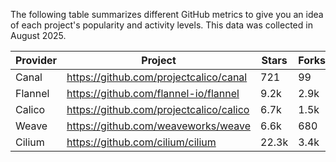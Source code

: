 <!-- releaseTask -->
The following table summarizes different GitHub metrics to give you an idea of each project's popularity and activity levels. This data was collected in August 2025.

| Provider | Project | Stars | Forks | Contributors |
| ---- | ---- | ---- | ---- | ---- |
| Canal | https://github.com/projectcalico/canal | 721 | 99 | 20 |
| Flannel | https://github.com/flannel-io/flannel | 9.2k | 2.9k | 242 |
| Calico | https://github.com/projectcalico/calico | 6.7k | 1.5k | 382 |
| Weave | https://github.com/weaveworks/weave | 6.6k | 680 | 84 |
| Cilium | https://github.com/cilium/cilium | 22.3k | 3.4k | 979 |
